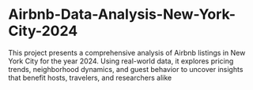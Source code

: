 # Airbnb-Data-Analysis-New-York-City-2024
This project presents a comprehensive analysis of Airbnb listings in New York City for the year 2024. Using real-world data, it explores pricing trends, neighborhood dynamics, and guest behavior to uncover insights that benefit hosts, travelers, and researchers alike
